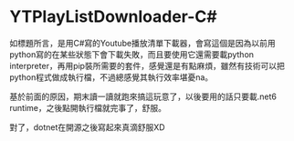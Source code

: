 # YTPlayListDownloader-C#

如標題所言，是用C#寫的Youtube播放清單下載器，會寫這個是因為以前用python寫的在某些狀態下會下載失敗，而且要使用它還需要載python interpreter，再用pip裝所需要的套件，感覺還是有點麻煩，雖然有技術可以把python程式做成執行檔，不過總感覺其執行效率堪憂na。

基於前面的原因，期末讀一讀就跑來搞這玩意了，以後要用的話只要載.net6 runtime，之後點開執行檔就完事了，舒服。

對了，dotnet在開源之後寫起來真滴舒服XD